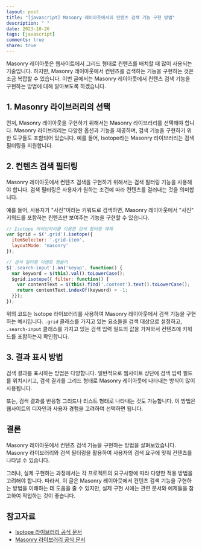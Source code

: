 ```yaml
---
layout: post
title: "[javascript] Masonry 레이아웃에서의 컨텐츠 검색 기능 구현 방법"
description: " "
date: 2023-10-26
tags: [javascript]
comments: true
share: true
---
```


Masonry 레이아웃은 웹사이트에서 그리드 형태로 컨텐츠를 배치할 때 많이 사용되는 기술입니다. 하지만, Masonry 레이아웃에서 컨텐츠를 검색하는 기능을 구현하는 것은 조금 복잡할 수 있습니다. 이번 글에서는 Masonry 레이아웃에서 컨텐츠 검색 기능을 구현하는 방법에 대해 알아보도록 하겠습니다.

## 1. Masonry 라이브러리의 선택

먼저, Masonry 레이아웃을 구현하기 위해서는 Masonry 라이브러리를 선택해야 합니다. Masonry 라이브러리는 다양한 옵션과 기능을 제공하며, 검색 기능을 구현하기 위한 도구들도 포함되어 있습니다. 예를 들어, Isotope라는 Masonry 라이브러리는 검색 필터링을 지원합니다.

## 2. 컨텐츠 검색 필터링

Masonry 레이아웃에서 컨텐츠 검색을 구현하기 위해서는 검색 필터링 기능을 사용해야 합니다. 검색 필터링은 사용자가 원하는 조건에 따라 컨텐츠를 걸러내는 것을 의미합니다.

예를 들어, 사용자가 "사진"이라는 키워드로 검색하면, Masonry 레이아웃에서 "사진" 키워드를 포함하는 컨텐츠만 보여주는 기능을 구현할 수 있습니다.

```javascript
// Isotope 라이브러리를 이용한 검색 필터링 예제
var $grid = $('.grid').isotope({
  itemSelector: '.grid-item',
  layoutMode: 'masonry'
});

// 검색 필터링 이벤트 핸들러
$('.search-input').on('keyup', function() {
  var keyword = $(this).val().toLowerCase();
  $grid.isotope({ filter: function() {
    var contentText = $(this).find('.content').text().toLowerCase();
    return contentText.indexOf(keyword) > -1;
  }});
});
```

위의 코드는 Isotope 라이브러리를 사용하여 Masonry 레이아웃에서 검색 기능을 구현하는 예시입니다. `.grid` 클래스를 가지고 있는 요소들을 검색 대상으로 설정하고, `.search-input` 클래스를 가지고 있는 검색 입력 필드의 값을 가져와서 컨텐츠에 키워드를 포함하는지 확인합니다.

## 3. 결과 표시 방법

검색 결과를 표시하는 방법은 다양합니다. 일반적으로 웹사이트 상단에 검색 입력 필드를 위치시키고, 검색 결과를 그리드 형태로 Masonry 레이아웃에 나타내는 방식이 많이 사용됩니다.

또는, 검색 결과를 반응형 그리드나 리스트 형태로 나타내는 것도 가능합니다. 이 방법은 웹사이트의 디자인과 사용자 경험을 고려하여 선택하면 됩니다.

## 결론

Masonry 레이아웃에서 컨텐츠 검색 기능을 구현하는 방법을 살펴보았습니다. Masonry 라이브러리와 검색 필터링을 활용하여 사용자의 검색 요구에 맞춰 컨텐츠를 나타낼 수 있습니다.

그러나, 실제 구현하는 과정에서는 각 프로젝트의 요구사항에 따라 다양한 적용 방법을 고려해야 합니다. 따라서, 이 글은 Masonry 레이아웃에서 컨텐츠 검색 기능을 구현하는 방법을 이해하는 데 도움을 줄 수 있지만, 실제 구현 시에는 관련 문서와 예제들을 참고하여 작업하는 것이 좋습니다.

## 참고자료

- [Isotope 라이브러리 공식 문서](https://isotope.metafizzy.co/)
- [Masonry 라이브러리 공식 문서](https://masonry.desandro.com/)